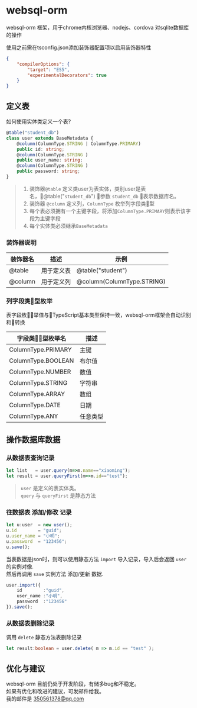 # websql-orm

websql-orm 框架，用于chrome内核浏览器、nodejs、cordova 对sqlite数据库的操作

使用之前需在tsconfig.json添加装饰器配置项以启用装饰器特性

``` json
{
    "compilerOptions": {
        "target": "ES5",
        "experimentalDecorators": true
    }
}
```

## 定义表
如何使用实体类定义一个表?
``` typescript
@table("student_db")
class user extends BaseMetadata {
    @column(ColumnType.STRING | ColumnType.PRIMARY)
    public id: string;
    @column(ColumnType.STRING )
    public user_name: string;
    @column(ColumnType.STRING )
    public password: string;
}
```
> 1) 装饰器`@table` 定义类user为表实体，类别user是表名，@table("`student_db`") 参数 `student_db` 表示数据库名。  
> 2) 装饰器 `@column` 定义列，`ColumnType` 枚举列字段类型  
> 3) 每个表必须拥有一个主键字段，将添加`ColumnType.PRIMARY`则表示该字段为主键字段  
> 4) 每个实体类必须继承`BaseMetadata`

### 装饰器说明

| 装饰器名         | 描述                         | 示例                                      |
|-----------------|-----------------------------|------------------------------------------|
| @table          | 用于定义表                    |  @table("student")                       |
| @column         | 用于定义列                    |  @column(ColumnType.STRING)              |

### 列字段类型枚举

表字段枚举值与TypeScript基本类型保持一致，websql-orm框架会自动识别和转换

| 字段类型枚举名             | 描述                         | 
|-------------------------|-----------------------------|
| ColumnType.PRIMARY      | 主键                         |
| ColumnType.BOOLEAN      | 布尔值                       | 
| ColumnType.NUMBER       | 数值                         |
| ColumnType.STRING       | 字符串                       | 
| ColumnType.ARRAY        | 数组                         |
| ColumnType.DATE         | 日期                         | 
| ColumnType.ANY          | 任意类型                      | 

## 操作数据库数据

### 从数据表查询记录

``` typescript
let list   = user.query(m=>m.name=="xiaoming");
let result = user.queryFirst(m=>m.id=="test");
```
> `user` 是定义的表实体类。  
> `query` 与 `queryFirst` 是静态方法

### 往数据表 添加/修改 记录

``` typescript
let u:user  = new user();
u.id        = "guid";
u.user_name = "小明";
u.password  = "123456";
u.save();
```

当表数据是json时，则可以使用静态方法 `import` 导入记录，导入后会返回 `user` 的实例对像.  
然后再调用 `save` 实例方法 添加/更新 数据.

``` typescript
user.import({
    id        :"guid",
    user_name :"小明",
    password  :"123456"
}).save();

```

### 从数据表删除记录
调用 `delete` 静态方法表删除记录
``` typescript
let result:boolean = user.delete( m => m.id == "test" ); 
```

## 优化与建议
websql-orm 目前仍处于开发阶段，有储多bug和不稳定。  
如果有优化和改进的建议，可发邮件给我。  
我的邮件是 350561378@qq.com